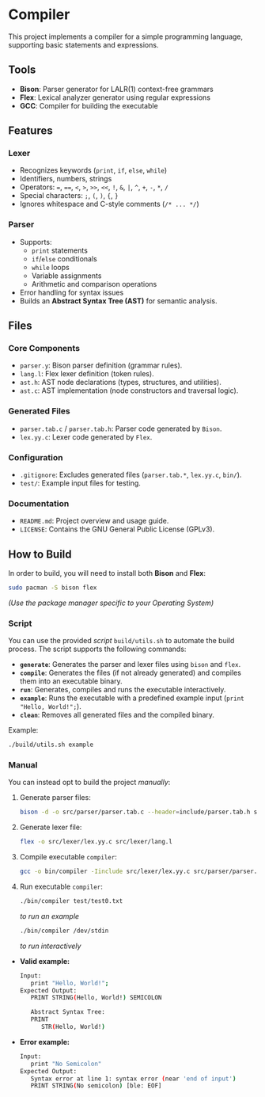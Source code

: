 # Compiler

This project implements a compiler for a simple programming language, supporting basic statements and expressions.    

## Tools

- **Bison**: Parser generator for LALR(1) context-free grammars
- **Flex**: Lexical analyzer generator using regular expressions
- **GCC**: Compiler for building the executable

## Features

### Lexer
- Recognizes keywords (`print`, `if`, `else`, `while`)
- Identifiers, numbers, strings
- Operators: `=`, `==`, `<`, `>`, `>>`, `<<`, `!`, `&`, `|`, `^`, `+`, `-`, `*`, `/`
- Special characters: `;`, `(`, `)`, `{`, `}`
- Ignores whitespace and C-style comments (`/* ... */`)

### Parser
- Supports:
   - `print` statements
   - `if`/`else` conditionals
   - `while` loops
   - Variable assignments
   - Arithmetic and comparison operations
- Error handling for syntax issues
- Builds an **Abstract Syntax Tree (AST)** for semantic analysis.

## Files

### Core Components
   - `parser.y`: Bison parser definition (grammar rules).
   - `lang.l`: Flex lexer definition (token rules).
   - `ast.h`: AST node declarations (types, structures, and utilities).
   - `ast.c`: AST implementation (node constructors and traversal logic).

### Generated Files
   - `parser.tab.c` / `parser.tab.h`: Parser code generated by `Bison`.
   - `lex.yy.c`: Lexer code generated by `Flex`.

### Configuration
   - `.gitignore`: Excludes generated files (`parser.tab.*`, `lex.yy.c`, `bin/`).
   - `test/`: Example input files for testing.

### Documentation
   - `README.md`: Project overview and usage guide.
   - `LICENSE`: Contains the GNU General Public License (GPLv3).
## How to Build

In order to build, you will need to install both **Bison** and **Flex**:
   ```bash
   sudo pacman -S bison flex
   ```
   *(Use the package manager specific to your Operating System)*

### Script

You can use the provided *script* `build/utils.sh` to automate the build process. The script supports the following commands:

- **`generate`**: Generates the parser and lexer files using `bison` and `flex`.
- **`compile`**: Generates the files (if not already generated) and compiles them into an executable binary.
- **`run`**: Generates, compiles and runs the executable interactively.
- **`example`**: Runs the executable with a predefined example input (`print "Hello, World!";`).
- **`clean`**: Removes all generated files and the compiled binary.

Example:
   ```bash
   ./build/utils.sh example
   ```

### Manual

You can instead opt to build the project *manually*:

1. Generate parser files:
   ```bash
   bison -d -o src/parser/parser.tab.c --header=include/parser.tab.h src/parser/parser.y
   ```
2. Generate lexer file:
   ```bash
   flex -o src/lexer/lex.yy.c src/lexer/lang.l
   ```
3. Compile executable `compiler`:
   ```bash
   gcc -o bin/compiler -Iinclude src/lexer/lex.yy.c src/parser/parser.tab.c src/parser/ast.c -lfl
   ```
4. Run executable `compiler`:
   ```bash
   ./bin/compiler test/test0.txt
   ```
   *to run an example*
   ```bash
   ./bin/compiler /dev/stdin
   ```
   *to run interactively*

- **Valid example:**
   ```bash
   Input:
      print "Hello, World!";
   Expected Output:
      PRINT STRING(Hello, World!) SEMICOLON 

      Abstract Syntax Tree:
      PRINT
         STR(Hello, World!)
   ```

- **Error example:**
   ```bash
   Input:
      print "No Semicolon"
   Expected Output:
      Syntax error at line 1: syntax error (near 'end of input')
      PRINT STRING(No semicolon) [ble: EOF]
   ```